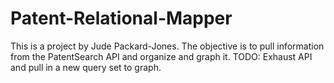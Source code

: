 # Patent-Relational-Mapper
This is a project by Jude Packard-Jones.
The objective is to pull information from the PatentSearch API and organize and graph it. 
TODO: Exhaust API and pull in a new query set to graph. 
